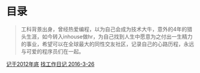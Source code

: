 
# 目录

> 工科背景出身，曾经热爱编程，以为自己会成为技术大牛，意外的4年的猎头生涯，如今转入inhouse做hr，为自己找到人生中愿意为之付出一生精力的事业，希望可以在全球最大的同性交友社区，记录自己的心路历程，永远与可爱的程序员们在一起。

[记于2012年底](http://zoeyisahunter.github.io/one.html)
[找工作日记 2016-3-26](http://zoeyisahunter.github.io/two.html)
